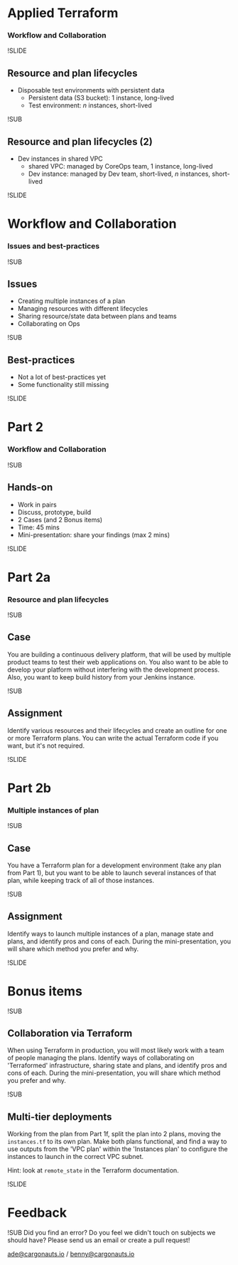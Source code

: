 # Applied Terraform
### Workflow and Collaboration

!SLIDE
## Resource and plan lifecycles
- Disposable test environments with persistent data
  - Persistent data (S3 bucket): 1 instance, long-lived
  - Test environment: _n_ instances, short-lived

!SUB
## Resource and plan lifecycles (2)
- Dev instances in shared VPC
  - shared VPC: managed by CoreOps team, 1 instance, long-lived
  - Dev instance: managed by Dev team, short-lived, _n_ instances, short-lived

!SLIDE
# Workflow and Collaboration
### Issues and best-practices

!SUB
## Issues
- Creating multiple instances of a plan
- Managing resources with different lifecycles
- Sharing resource/state data between plans and teams
- Collaborating on Ops

!SUB
## Best-practices
- Not a lot of best-practices yet
- Some functionality still missing

!SLIDE
# Part 2
### Workflow and Collaboration

!SUB
## Hands-on
- Work in pairs
- Discuss, prototype, build
- 2 Cases (and 2 Bonus items)
- Time: 45 mins
- Mini-presentation: share your findings (max 2 mins)

!SLIDE
# Part 2a
### Resource and plan lifecycles

!SUB
## Case
You are building a continuous delivery platform, that will be used by multiple product teams to test their web applications on. You also want to be able to develop your platform without interfering with the development process. Also, you want to keep build history from your Jenkins instance.

!SUB
## Assignment
Identify various resources and their lifecycles and create an outline for one or more Terraform plans. You can write the actual Terraform code if you want, but it's not required.

!SLIDE
# Part 2b
### Multiple instances of plan

!SUB
## Case
You have a Terraform plan for a development environment (take any plan from Part 1), but you want to be able to launch several instances of that plan, while keeping track of all of those instances.

!SUB
## Assignment
Identify ways to launch multiple instances of a plan, manage state and plans, and identify pros and cons of each. During the mini-presentation, you will share which method you prefer and why.

!SLIDE
# Bonus items

!SUB
## Collaboration via Terraform
When using Terraform in production, you will most likely work with a team of people managing the plans. Identify ways of collaborating on 'Terraformed' infrastructure, sharing state and plans, and identify pros and cons of each. During the mini-presentation, you will share which method you prefer and why.

!SUB
## Multi-tier deployments
Working from the plan from Part 1f, split the plan into 2 plans, moving the `instances.tf` to its own plan. Make both plans functional, and find a way to use outputs from the 'VPC plan' within the 'Instances plan' to configure the instances to launch in the correct VPC subnet.

Hint: look at `remote_state` in the Terraform documentation.

!SLIDE
# Feedback

!SUB
Did you find an error? Do you feel we didn't touch on subjects we should have? Please send us an email or create a pull request! 

ade@cargonauts.io / benny@cargonauts.io
